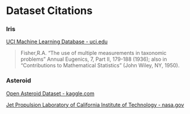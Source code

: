 # Dataset Citations


### Iris

[UCI Machine Learning Database - uci.edu](https://archive.ics.uci.edu/ml/datasets/iris)

> Fisher,R.A. “The use of multiple measurements in taxonomic problems” Annual Eugenics, 7, Part II, 179-188 (1936); also in “Contributions to Mathematical Statistics” (John Wiley, NY, 1950).


### Asteroid

[Open Asteroid Dataset - kaggle.com](https://www.kaggle.com/datasets/basu369victor/prediction-of-asteroid-diameter)

[Jet Propulsion Laboratory of California Institute of Technology - nasa.gov](https://ssd.jpl.nasa.gov/tools/sbdb_query.html)